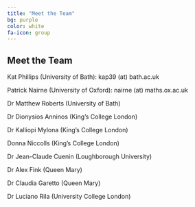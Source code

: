 ```yaml
---
title: "Meet the Team"
bg: purple
color: white
fa-icon: group
---
```


## Meet the Team

Kat Phillips (University of Bath): kap39 (at) bath.ac.uk

Patrick Nairne (University of Oxford): nairne (at) maths.ox.ac.uk

Dr Matthew Roberts (University of Bath)

Dr Dionysios Anninos (King’s College London)

Dr Kalliopi Mylona (King’s College London)

Donna Niccolls (King’s College London)

Dr Jean-Claude Cuenin (Loughborough University)

Dr Alex Fink (Queen Mary)

Dr Claudia Garetto (Queen Mary)

Dr Luciano Rila (University College London)
